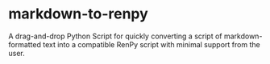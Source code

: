 # markdown-to-renpy
A drag-and-drop Python Script for quickly converting a script of markdown-formatted text into a compatible RenPy script with minimal support from the user.
